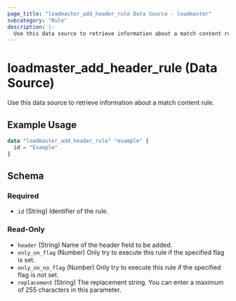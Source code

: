 ```yaml
---
page_title: "loadmaster_add_header_rule Data Source - loadmaster"
subcategory: "Rule"
description: |-
  Use this data source to retrieve information about a match content rule.
---
```


# loadmaster_add_header_rule (Data Source)

Use this data source to retrieve information about a match content rule.

## Example Usage

```terraform
data "loadmaster_add_header_rule" "example" {
  id = "Example"
}
```

<!-- schema generated by tfplugindocs -->
## Schema

### Required

- `id` (String) Identifier of the rule.

### Read-Only

- `header` (String) Name of the header field to be added.
- `only_on_flag` (Number) Only try to execute this rule if the specified flag is set.
- `only_on_no_flag` (Number) Only try to execute this rule if the specified flag is not set.
- `replacement` (String) The replacement string. You can enter a maximum of 255 characters in this parameter.